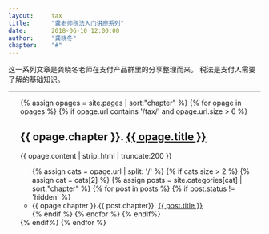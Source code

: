 ```yaml
---
layout: 	tax
title: 		"龚老师税法入门讲座系列"
date: 		2018-06-10 12:00:00
author: 	"龚晓冬"
chapter: 	"#"
---  
```


这一系列文章是龚晓冬老师在支付产品群里的分享整理而来。 
税法是支付人需要了解的基础知识。 

---

<ul class="post-list">
{% assign opages = site.pages | sort:"chapter" %}
{% for opage in opages %}
{% if opage.url contains '/tax/' and opage.url.size > 6 %}
<h2>{{ opage.chapter }}. <a href="{{ opage.url | prepend: site.baseurl }}">{{ opage.title }}</a></h2>
	<div class="post-content-preview">
		{{ opage.content | strip_html | truncate:200 }}
	</div>
	<ul>
{% assign cats = opage.url | split: '/' %}
{% if cats.size > 2  %}
{% assign cat = cats[2] %}
{% assign posts = site.categories[cat] | sort:"chapter" %}
{% for post in posts %}
{% if post.status != 'hidden'  %}
		<li>{{ opage.chapter }}.{{ post.chapter}}.  <a href="{{ post.url | prepend: site.baseurl }}">{{ post.title }}</a></li>
{% endif %}
{% endfor %}
{% endif%}
	</ul>
{% endif%}
{% endfor %}